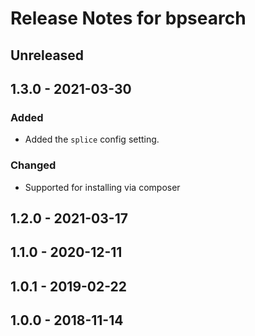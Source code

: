 # Release Notes for bpsearch

## Unreleased

## 1.3.0 - 2021-03-30

### Added

- Added the `splice` config setting.

### Changed

- Supported for installing via composer

## 1.2.0 - 2021-03-17

## 1.1.0 - 2020-12-11

## 1.0.1 - 2019-02-22

## 1.0.0 - 2018-11-14
